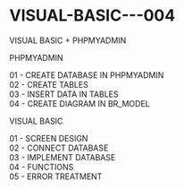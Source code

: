 # VISUAL-BASIC---004

VISUAL BASIC + PHPMYADMIN

PHPMYADMIN

 01 - CREATE DATABASE IN PHPMYADMIN  
 02 - CREATE TABLES  
 03 - INSERT DATA IN TABLES   
 04 - CREATE DIAGRAM IN BR_MODEL  
 
 VISUAL BASIC  
  
 01 - SCREEN DESIGN    
 02 - CONNECT DATABASE  
 03 - IMPLEMENT DATABASE  
 04 - FUNCTIONS  
 05 - ERROR TREATMENT  
   

 
